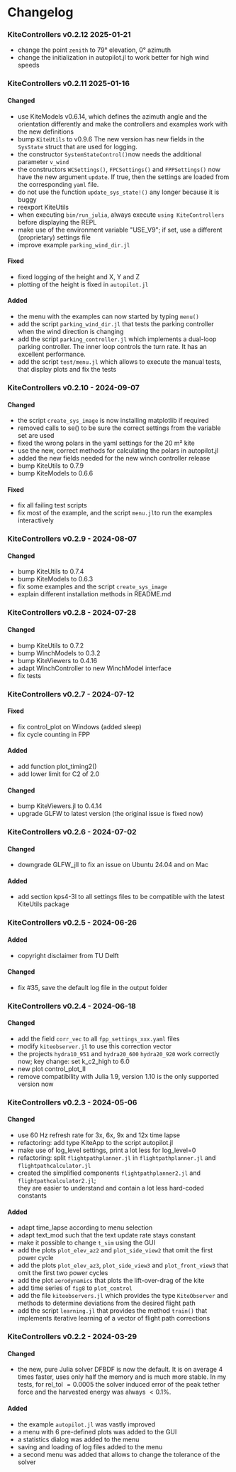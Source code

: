 # Changelog

### KiteControllers v0.2.12 2025-01-21
- change the point `zenith` to 79° elevation, 0° azimuth
- change the initialization in autopilot.jl to work better for high wind speeds

### KiteControllers v0.2.11 2025-01-16
#### Changed
- use KiteModels v0.6.14, which defines the azimuth angle and the orientation differently and make the controllers and examples work with the new definitions
- bump `KiteUtils` to v0.9.6 The new version has new fields in the `SysState` struct that are used for logging.
- the constructor `SystemStateControl()`now needs the additional parameter `v_wind`
- the constructors `WCSettings()`, `FPCSettings()` and `FPPSettings()` now have the new argument `update`. If true,
  then the settings are loaded from the corresponding `yaml` file.
- do not use the function `update_sys_state!()` any longer because it is buggy
- reexport KiteUtils
- when executing `bin/run_julia`, always execute `using KiteControllers` before displaying the REPL
- make use of the environment variable "USE_V9"; if set, use a different (proprietary) settings file
- improve example `parking_wind_dir.jl`
#### Fixed
- fixed logging of the height and X, Y and Z
- plotting of the height is fixed in `autopilot.jl`
#### Added
- the menu with the examples can now started by typing `menu()`
- add the script `parking_wind_dir.jl` that tests the parking controller when the wind direction is changing
- add the script `parking_controller.jl` which implements a dual-loop parking controller. The inner loop controls the turn rate. It has an excellent performance.
- add the script `test/menu.jl` which allows to execute the manual tests, that display plots and fix the tests

### KiteControllers v0.2.10 - 2024-09-07
#### Changed
- the script `create_sys_image` is now installing matplotlib if required
- removed calls to se() to be sure the correct settings from the variable set are used
- fixed the wrong polars in the yaml settings for the 20 m² kite
- use the new, correct methods for calculating the polars in autopilot.jl
- added the new fields needed for the new winch controller release
- bump KiteUtils to 0.7.9
- bump KiteModels to 0.6.6
#### Fixed
- fix all failing test scripts
- fix most of the example, and the script `menu.jl`to run the examples interactively 

### KiteControllers v0.2.9 - 2024-08-07
#### Changed
- bump KiteUtils to 0.7.4
- bump KiteModels to 0.6.3
- fix some examples and the script `create_sys_image`
- explain different installation methods in README.md

### KiteControllers v0.2.8 - 2024-07-28
#### Changed
- bump KiteUtils to 0.7.2
- bump WinchModels to 0.3.2
- bump KiteViewers to 0.4.16
- adapt WinchController to new WinchModel interface
- fix tests

### KiteControllers v0.2.7 - 2024-07-12
#### Fixed
- fix control_plot on Windows (added sleep)
- fix cycle counting in FPP
#### Added
- add function plot_timing2()
- add lower limit for C2 of 2.0
#### Changed
- bump KiteViewers.jl to 0.4.14
- upgrade GLFW to latest version (the original issue is fixed now)

### KiteControllers v0.2.6 - 2024-07-02
#### Changed
- downgrade GLFW_jll to fix an issue on Ubuntu 24.04 and on Mac
#### Added
- add section kps4-3l to all settings files to be compatible with the latest KiteUtils package

### KiteControllers v0.2.5 - 2024-06-26
#### Added
- copyright disclaimer from TU Delft
#### Changed
- fix #35, save the default log file in the output folder

### KiteControllers v0.2.4 - 2024-06-18
#### Changed
- add the field `corr_vec` to all `fpp_settings_xxx.yaml` files
- modify `kiteobserver.jl` to use this correction vector
- the projects `hydra10_951` and `hydra20_600` `hydra20_920` work correctly now; key change: set k_c2_high to 6.0
- new plot control_plot_II
- remove compatibility with Julia 1.9, version 1.10 is the only supported version now

### KiteControllers v0.2.3 - 2024-05-06
#### Changed
- use 60 Hz refresh rate for 3x, 6x, 9x and 12x time lapse
- refactoring: add type KiteApp to the script autopilot.jl
- make use of log_level settings, print a lot less for log_level=0
- refactoring: split `flightpathplanner.jl` in `flightpathplanner.jl` and `flightpathcalculator.jl`
- created the simplified components `flightpathplanner2.jl` and `flightpathcalculator2.jl`;  
  they are easier to understand and contain a lot less hard-coded constants

#### Added
- adapt time_lapse according to menu selection
- adapt text_mod such that the text update rate stays constant
- make it possible to change `t_sim` using the GUI
- add the plots `plot_elev_az2` and `plot_side_view2` that omit the first power cycle
- add the plots `plot_elev_az3`, `plot_side_view3` and `plot_front_view3` that omit the first two power cycles
- add the plot `aerodynamics` that plots the lift-over-drag of the kite
- add time series of `fig8` to `plot_control`
- add the file `kiteobservers.jl` which provides the type `KiteObserver` and methods to 
determine deviations from the desired flight path
- add the script `learning.jl` that provides the method `train()` that implements iterative learning
of a vector of flight path corrections 

### KiteControllers v0.2.2 - 2024-03-29
#### Changed
- the new, pure Julia solver DFBDF is now the default. It is on average 4 times faster, uses only half the memory and is much more stable. In my tests, for rel\_tol $=0.0005$ the solver induced error of the peak tether force and the harvested energy was always $<0.1$%.

#### Added
- the example `autopilot.jl` was vastly improved
- a menu with 6 pre-defined plots was added to the GUI
- a statistics dialog was added to the menu
- saving and loading of log files added to the menu
- a second menu was added that allows to change the tolerance of the solver
